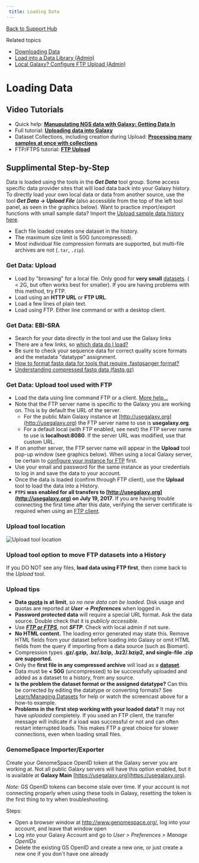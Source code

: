 ```yaml
---
 title: Loading Data
---
```

[Back to Support Hub](https://galaxyproject.org/support/)

Related topics
  
  *  [Downloading Data](/src/support/download-data/index.md)
  *  [Load into a Data Library (Admin)](/src/data-libraries/index.md)
  *  [Local Galaxy? Configure FTP Upload (Admin)](/src/admin/config/#ftp)

# Loading Data

## Video Tutorials

 * Quick help: [**Manupulating NGS data with Galaxy: Getting Data In**](/src/tutorials/ngs/#getting-ngs-data-in)
 * Full tutorial: [**Uploading data into Galaxy**](/src/tutorials/upload/index.md)
 * Dataset Collections, including creation during Upload: [**Processing many samples at once with collections**](https://galaxyproject.org/tutorials/collections/)
 * FTP/FTPS tutorial: [**FTP Upload**](/src/ftp-upload/index.md)


## Supplimental Step-by-Step

Data is loaded using the tools in the _**Get Data**_ tool group. Some access specific data provider sites that will load data back into your Galaxy history. To directly load your own local data or data from another source, use the tool _**Get Data → Upload File**_ (also accessible from the top of the left tool panel, as seen in the graphics below). Want to practice import/export functions with small sample data? Import the [Upload sample data history here](https://usegalaxy.org/u/usinggalaxy/h/upload).

*   Each file loaded creates one dataset in the history.
*   The maximum size limit is 50G (uncompressed).
*   Most individual file compression formats are supported, but multi-file archives are not (`.tar`, `.zip`).

### Get Data: Upload

*   Load by "browsing" for a local file. Only good for **very small** [datasets](/learn/managing-datasets). ( < 2G, but often works best for smaller). If you are having problems with this method, try FTP.
*   Load using an **HTTP URL** or **FTP URL**.
*   Load a few lines of plain text.
*   Load using FTP. Either line command or with a desktop client.

### Get Data: EBI-SRA

*   Search for your data directly in the tool and use the Galaxy links
*   There are a few links, so [which data do I load?](/src/support/ebi-sra-data-load/index.md)
*   Be sure to check your sequence data for correct quality score formats and the metadata "datatype" assignment. 
  * [How to format fastq data for tools that require .fastqsanger format?](/src/learn/fastqsanger/index.md)
  * [Understanding compressed fastq data (fastq.gz)](/src/learn/compressed-fastq/index.md)

### Get Data: Upload tool used with FTP

*   Load the data using line command FTP or a client. [More help...](/src/ftp-upload/index.md)
*   Note that the FTP server name is specific to the Galaxy you are working on. This is by default the URL of the server.
    *   For the public Main Galaxy instance at [http://usegalaxy.org](http://usegalaxy.org) the FTP server name to use is **usegalaxy.org**.
    *   For a default local (with FTP enabled, see next) the FTP server name to use is **localhost:8080**. If the server URL was modified, use that custom URL.
*   If on another server, the FTP server name will appear in the **Upload** tool pop-up window (see graphics below). When using a local Galaxy server, be certain to [configure your instance for FTP](/src/admin/config/upload-via-ftp/index.md) first.
*   Use your email and password for the same instance as your credentials to log in and save the data to your account.
*   Once the data is loaded (confirm through FTP client), use the **Upload** tool to load the data into a History.
*   **`FTPS` was enabled for all transfers to [http://usegalaxy.org](http://usegalaxy.org) on July 19, 2017**. If you are having trouble connecting the first time after this date, verifying the server certificate is required when using an [FTP client](/src/ftp-upload/#upload-from-client).
 

### Upload tool location

![Upload tool location](/src/images/screenshots/Upload.png "Upload tool location")

### Upload tool option to move FTP datasets into a History

If you DO NOT see any files, **load data using FTP first**, then come back to the _Upload_ tool. 


### Upload tips

*   **Data [quota](/src/main/#user-data-and-job-quotas) is at limit**, so _no new data can be loaded_. Disk usage and quotas are reported at _**User → Preferences**_ when logged in.
*   **Password protected data** will require a special URL format. Ask the data source. Double check that it is _publicly accessible_.
*   Use _**[FTP or FTPS](/src/ftp-upload/index.md)**_, not _**SFTP**_. Check with local admin if not sure.
*   **No HTML content.** The loading error generated may state this. Remove HTML fields from your dataset before loading into Galaxy or omit HTML fields from the query if importing from a data source (such as Biomart).
*   Compression types **.gz/.gzip, .bz/.bzip, .bz2/.bzip2, and single-file .zip are supported.**
*   Only the **first file in any compressed archive** will load as a **[dataset](/src/learn/managing-datasets)**.
*   Data must be **< 50G** (uncompressed) to be successfully uploaded and added as a dataset to a history, from any source.
*   **Is the problem the dataset format or the assigned datatype?** Can this be corrected by editing the datatype or converting formats? See [Learn/Managing Datasets](/src/learn/managing-datasets/index.md) for help or watch the screencast above for a how-to example.
*   **Problems in the first step working with your loaded data?** It may not have _uploaded_ completely. If you used an FTP client, the transfer message will indicate if a load was successful or not and can often restart interrupted loads. This makes FTP a great choice for slower connections, even when loading small files.

### GenomeSpace Importer/Exporter

Create your GenomeSpace OpenID token at the Galaxy server you are working at. Not all public Galaxy servers will have this option enabled, but it is available at **Galaxy Main** [https://usegalaxy.org](https://usegalaxy.org). 

_Note:_ GS OpenID tokens can become stale over time. If your account is not connecting properly when using these tools in Galaxy, resetting the token is the first thing to try when troubleshooting.

Steps:
*   Open a browser window at http://www.genomespace.org/, log into your account, and leave that window open
*   Log into your Galaxy Account and go to _User > Preferences > 	Manage OpenIDs_
*   Delete the existing GS OpenID and create a new one, or just create a new one if you don't have one already

